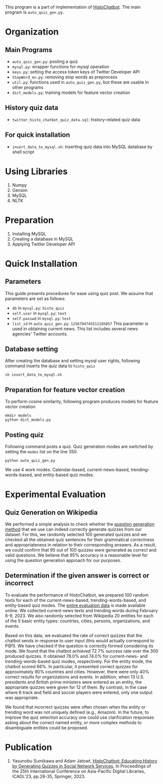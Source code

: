 This program is a part of implementation of [HistoChatbot](https://mobile.twitter.com/HistoChatbot). 
The main program is `auto_quiz_gen.py`.

# Organization
## Main Programs
* `auto_quiz_gen.py`: posting a quiz
* `mysql.py`: wrapper functions for mysql operation
* `keys.py`: setting the access token keys of Twitter Developer API
* `StopWord_en.py`: removing stop words as preprocess
* `util.py`: functions used in `auto_quiz_gen.py`, but these are usable in other programs
* `dict_models.py`: training models for feature vector creation


## History quiz data
* `twitter_histo_chatbot_quiz_data.sql`: history-related quiz data


## For quick installation
* `insert_data_to_mysql.sh`: inserting quiz data into MySQL database by shell script



# Using Libraries
1. Numpy
2. Gensim
3. MySQL
4. NLTK



# Preparation
1. Installing MySQL
2. Creating a database in MySQL
3. Applying Twitter Developer API



# Quick Installation
## Parameters
This guide presents procedures for ease using quiz post. We assume that parameters are set as follows:
* `db` in `mysql.py`: `histo_quiz`
* `self.user` in `mysql.py`: `test`
* `self.passwd` in `mysql.py`: `test`
* `list_id` in `auto_quiz_gen.py`: `1256794745512185857` This parameter is used in obtaining current news. This list includes several news agencies' Twitter accounts.


## Database setting
After creating the database and setting mysql user rights, following command inserts the quiz data to `histo_quiz`

```
sh insert_data_to_mysql.sh
```


## Preparation for feature vector creation
To perform cosine similarity, following program produces models for feature vector creation

```
mkdir models
python dict_models.py
```


## Posting quiz
Following command posts a quiz. Quiz generation modes are switched by setting the `modes` list on the line 350.
```
python auto_quiz_gen.py
```

We use 4 work modes: Calendar-based, current-news-based, trending-words-based, and entity-based quiz modes.

# Experimental Evaluation
## Quiz Generation on Wikipedia
We performed a simple analysis to check whether the [question generation method](https://aclanthology.org/D19-5821/) that we use can indeed correctly generate quizzes from our dataset. For this, we randomly selected 100 generated quizzes and we checked all the obtained quiz sentences for their grammatical correctness and appropriateness in relation to their corresponding answers. As a result, we could confirm that 95 out of 100 quizzes were generated as correct and valid questions. We believe that 95% accuracy is a reasonable level for using the question generation approach for our purposes.

## Determination if the given answer is correct or incorrect
To evaluate the performance of HistoChatbot, we prepared 100 random texts for each of the current-news-based, trending-words-based, and entity-based quiz modes. The [entire evaluation data](https://onl.bz/MKQJeWj) is made available online. We collected current news texts and trending words during February 8-9, 2023. We also randomly selected from Wikipedia 20 entities for each of the 5 basic entity types: countries, cities, persons, organizations, and events.

Based on this data, we evaluated the rate of correct quizzes that the chatbot sends in response to user input (this would actually correspond to P@1). We have checked if the question is correctly formed considering its mode. We found that the chatbot achieved 72.7% success rate over the 300 produced quizzes. It obtained 78.0% and 74.0% for current-news- and trending-words-based quiz modes, respectively. For the entity mode, the chatbot scored 66%. In particular, it presented correct quizzes for approximately 90% countries and cities. However, there were only 40\% correct results for organizations and events. In addition, when 13 U.S. presidents and British prime ministers were entered as an entity, the appropriate quizzes were given for 12 of them. By contrast, in the case where 6 track and field and soccer players were entered, only one output was appropriate.

We found that incorrect quizzes were often chosen when the entity or trending word was not uniquely defined (e.g., Amazon). In the future, to improve the quiz selection accuracy one could use clarification responses asking about the correct named entity, or more complex methods to disambiguate entities could be proposed. 

# Publication
1. Yasunobu Sumikawa and Adam Jatowt, [HistoChatbot: Educating History by Generating Quizzes in Social Network Services](https://sumilab.github.io/web/pdf/2023/icadl_2023.pdf), In Proceedings of the 25th International Conference on Asia-Pacific Digital Libraries, ICADL'23, pp.28-35, Springer, 2023.

